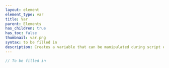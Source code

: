 ```yaml
---
layout: element
element_type: var
title: Var
parent: Elements
has_children: true
has_toc: false
thumbnail: var.png
syntax: to be filled in
description: Creates a variable that can be manipulated during script evaluation.
---
```


```javascript
// To be filled in
```


